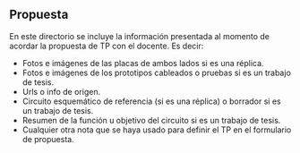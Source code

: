 ## Propuesta ##
En este directorio se incluye la información presentada al momento de acordar la propuesta de TP con el docente. Es decir:
* Fotos e imágenes de las placas de ambos lados si es una réplica. 
* Fotos e imágenes de los prototipos cableados o pruebas si es un trabajo de tesis.
* Urls o info de origen. 
* Circuito esquemático de referencia (si es una réplica) o borrador si es un trabajo de tesis.
* Resumen de la función u objetivo del circuito si es un trabajo de tesis.
* Cualquier otra nota que se haya usado para definir el TP en el formulario de propuesta.
